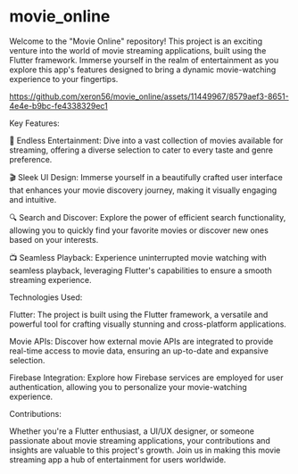 # movie_online
 
Welcome to the "Movie Online" repository! This project is an exciting venture into the world of movie streaming applications, built using the Flutter framework. Immerse yourself in the realm of entertainment as you explore this app's features designed to bring a dynamic movie-watching experience to your fingertips.

https://github.com/xeron56/movie_online/assets/11449967/8579aef3-8651-4e4e-b9bc-fe4338329ec1

Key Features:

🍿 Endless Entertainment: Dive into a vast collection of movies available for streaming, offering a diverse selection to cater to every taste and genre preference.

🎬 Sleek UI Design: Immerse yourself in a beautifully crafted user interface that enhances your movie discovery journey, making it visually engaging and intuitive.

🔍 Search and Discover: Explore the power of efficient search functionality, allowing you to quickly find your favorite movies or discover new ones based on your interests.

📺 Seamless Playback: Experience uninterrupted movie watching with seamless playback, leveraging Flutter's capabilities to ensure a smooth streaming experience.

Technologies Used:

Flutter: The project is built using the Flutter framework, a versatile and powerful tool for crafting visually stunning and cross-platform applications.

Movie APIs: Discover how external movie APIs are integrated to provide real-time access to movie data, ensuring an up-to-date and expansive selection.

Firebase Integration: Explore how Firebase services are employed for user authentication, allowing you to personalize your movie-watching experience.

Contributions:

Whether you're a Flutter enthusiast, a UI/UX designer, or someone passionate about movie streaming applications, your contributions and insights are valuable to this project's growth. Join us in making this movie streaming app a hub of entertainment for users worldwide.






